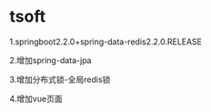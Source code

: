 # tsoft

1.springboot2.2.0+spring-data-redis2.2.0.RELEASE

2.增加spring-data-jpa

3.增加分布式锁-全局redis锁

4.增加vue页面



